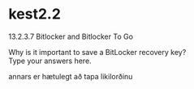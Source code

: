 # kest2.2
13.2.3.7 Bitlocker and Bitlocker To Go<br>


Why is it important to save a BitLocker recovery key?<br>
Type your answers here.<br>

annars er hætulegt að tapa likilorðinu
